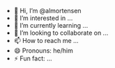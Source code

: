 - 👋 Hi, I’m @almortensen
- 👀 I’m interested in ...
- 🌱 I’m currently learning ...
- 💞️ I’m looking to collaborate on ...
- 📫 How to reach me ...
- 😄 Pronouns: he/him
- ⚡ Fun fact: ...

<!---
almortensen/almortensen is a ✨ special ✨ repository because its `README.md` (this file) appears on your GitHub profile.
You can click the Preview link to take a look at your changes.
--->
